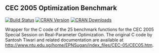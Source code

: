 CEC 2005 Optimization Benchmark
-------------------------------

[![Build Status](https://travis-ci.org/yasserglez/cec2005benchmark.svg?branch=master)](https://travis-ci.org/yasserglez/cec2005benchmark)
[![CRAN Version](http://www.r-pkg.org/badges/version/cec2005benchmark)](http://cran.r-project.org/package=cec2005benchmark)
[![CRAN Downloads](http://cranlogs.r-pkg.org/badges/cec2005benchmark?color=brightgreen)](http://cran.r-project.org/package=cec2005benchmark)

Wrapper for the C code of the 25 benchmark functions for the CEC 2005
Special Session on Real-Parameter Optimization. The original C code by
Santosh Tiwari and related documentation are available at
http://www.ntu.edu.sg/home/EPNSugan/index_files/CEC-05/CEC05.htm.
